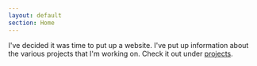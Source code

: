 ```yaml
---
layout: default
section: Home
---
```


I've decided it was time to put up a website. I've put up information about the various projects that I'm working on. Check it out under [projects](/projects.html).
            
